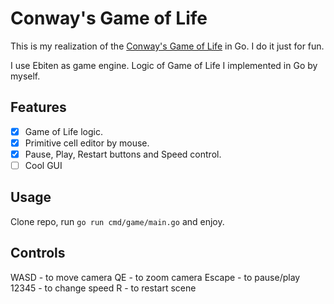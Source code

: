 # Conway's Game of Life

This is my realization of the [Conway's Game of Life](https://en.wikipedia.org/wiki/Conway%27s_Game_of_Life) in Go. I do it just for fun.

I use Ebiten as game engine. Logic of Game of Life I implemented in Go by myself.

## Features

- [x] Game of Life logic.
- [x] Primitive cell editor by mouse.
- [x] Pause, Play, Restart buttons and Speed control.
- [ ] Cool GUI

## Usage

Clone repo, run `go run cmd/game/main.go` and enjoy.

## Controls

WASD - to move camera
QE - to zoom camera
Escape - to pause/play
12345 - to change speed
R - to restart scene
